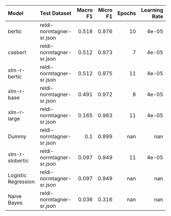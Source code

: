 | Model               | Test Dataset             |   Macro F1 |   Micro F1 |   Epochs |   Learning Rate |
|:--------------------|:-------------------------|-----------:|-----------:|---------:|----------------:|
| bertic              | reldi-normtagner-sr.json |      0.518 |      0.976 |       10 |           4e-05 |
| csebert             | reldi-normtagner-sr.json |      0.512 |      0.973 |        7 |           4e-05 |
| xlm-r-bertic        | reldi-normtagner-sr.json |      0.512 |      0.975 |       11 |           4e-05 |
| xlm-r-base          | reldi-normtagner-sr.json |      0.491 |      0.972 |        8 |           4e-05 |
| xlm-r-large         | reldi-normtagner-sr.json |      0.165 |      0.963 |       11 |           4e-05 |
| Dummy               | reldi-normtagner-sr.json |      0.1   |      0.899 |      nan |         nan     |
| xlm-r-slobertic     | reldi-normtagner-sr.json |      0.097 |      0.949 |       11 |           4e-05 |
| Logistic Regression | reldi-normtagner-sr.json |      0.097 |      0.949 |      nan |         nan     |
| Naive Bayes         | reldi-normtagner-sr.json |      0.036 |      0.316 |      nan |         nan     |